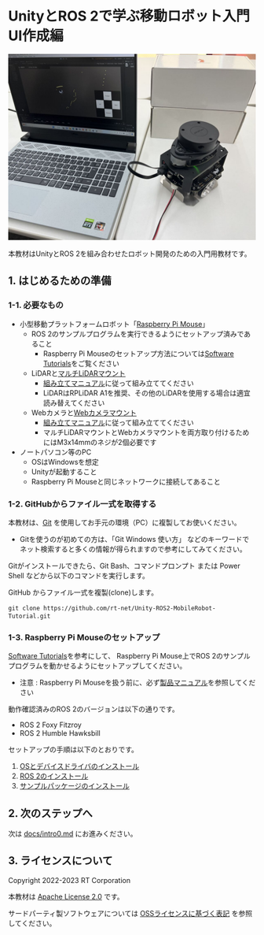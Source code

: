 # UnityとROS 2で学ぶ移動ロボット入門 UI作成編

![](./docs/images/intro0-1.jpg)

本教材はUnityとROS 2を組み合わせたロボット開発のための入門用教材です。

## 1. はじめるための準備

### 1-1. 必要なもの

* 小型移動プラットフォームロボット「[Raspberry Pi Mouse](https://rt-net.jp/products/raspberrypimousev3/)」
  * ROS 2のサンプルプログラムを実行できるようにセットアップ済みであること
    * Raspberry Pi Mouseのセットアップ方法については[Software Tutorials](https://rt-net.github.io/tutorials/raspimouse/products.html)をご覧ください
  * LiDARと[マルチLiDARマウント](https://www.rt-shop.jp/index.php?main_page=product_info&products_id=3867)
    * [組み立てマニュアル](https://rt-net.jp/wp-content/uploads/2020/04/RaspberryPiMouseOptionKitManual_No08.pdf)に従って組み立ててください
    * LiDARはRPLiDAR A1を推奨、その他のLiDARを使用する場合は適宜読み替えてください
  * Webカメラと[Webカメラマウント](https://www.rt-shop.jp/index.php?main_page=product_info&products_id=3584)
    * [組み立てマニュアル](https://rt-net.jp/wp-content/uploads/2020/04/RaspberryPiMouseOptionKitManual_No04.pdf)に従って組み立ててください
    * マルチLiDARマウントとWebカメラマウントを両方取り付けるためにはM3x14mmのネジが2個必要です
* ノートパソコン等のPC
  * OSはWindowsを想定
  * Unityが起動すること
  * Raspberry Pi Mouseと同じネットワークに接続してあること

### 1-2. GitHubからファイル一式を取得する

本教材は、[Git](https://git-scm.com/) を使用してお手元の環境（PC）に複製してお使いください。

* Gitを使うのが初めての方は、「Git Windows 使い方」 などのキーワードでネット検索すると多くの情報が得られますので参考にしてみてください。

Gitがインストールできたら、Git Bash、コマンドプロンプト または Power Shell などから以下のコマンドを実行します。

GitHub からファイル一式を複製(clone)します。

```
git clone https://github.com/rt-net/Unity-ROS2-MobileRobot-Tutorial.git
```

### 1-3. Raspberry Pi Mouseのセットアップ
[Software Tutorials](https://rt-net.github.io/tutorials/raspimouse/products.html)を参考にして、
Raspberry Pi Mouse上でROS 2のサンプルプログラムを動かせるようにセットアップしてください。

* 注意 : Raspberry Pi Mouseを扱う前に、必ず[製品マニュアル](https://rt-net.jp/products/raspberrypimousev3/#downloads)を参照してください

動作確認済みのROS 2のバージョンは以下の通りです。

* ROS 2 Foxy Fitzroy
* ROS 2 Humble Hawksbill

セットアップの手順は以下のとおりです。

1. [OSとデバイスドライバのインストール](https://rt-net.github.io/tutorials/raspimouse/driver/install.html)
2. [ROS 2のインストール](https://rt-net.github.io/tutorials/raspimouse/ros/install.html)
3. [サンプルパッケージのインストール](https://rt-net.github.io/tutorials/raspimouse/ros/package-install.html)

## 2. 次のステップへ

次は [docs/intro0.md](docs/intro0.md) にお進みください。

## 3. ライセンスについて

Copyright 2022-2023 RT Corporation

本教材は [Apache License 2.0](./LICENSE) です。

サードパーティ製ソフトウェアについては [OSSライセンスに基づく表記](./THIRD-PARTY-NOTICES.md) を参照してください。
